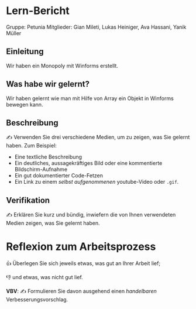 # Lern-Bericht
Gruppe: Petunia
Mitglieder: Gian Mileti, Lukas Heiniger, Ava Hassani, Yanik Müller

## Einleitung

Wir haben ein Monopoly mit Winforms erstellt.

## Was habe wir gelernt?

Wir haben gelernt wie man mit Hilfe von Array ein Objekt in Winforms bewegen kann.

## Beschreibung

✍️ Verwenden Sie drei verschiedene Medien, um zu zeigen, was Sie gelernt haben. Zum Beispiel:

* Eine textliche Beschreibung
* Ein deutliches, aussagekräftiges Bild oder eine kommentierte Bildschirm-Aufnahme
* Ein gut dokumentierter Code-Fetzen
* Ein Link zu einem *selbst aufgenommenen* youtube-Video oder `.gif`.

## Verifikation

✍️ Erklären Sie kurz und bündig, inwiefern die von Ihnen verwendeten Medien zeigen, was Sie gelernt haben.

# Reflexion zum Arbeitsprozess

👍 Überlegen Sie sich jeweils etwas, was gut an Ihrer Arbeit lief; 

👎 und etwas, was nicht gut lief.

**VBV**: ✍️ Formulieren Sie davon ausgehend einen *handelbaren* Verbesserungsvorschlag.
